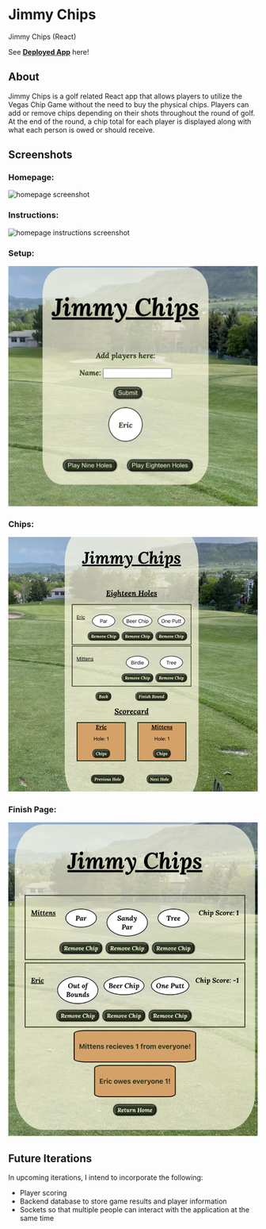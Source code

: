 # Jimmy Chips
Jimmy Chips (React)

 See <a href="https://jimmychipsgolf.com/"> <strong>Deployed App</strong></a> here!

## About
Jimmy Chips is a golf related React app that allows players to utilize the Vegas Chip Game without the need to buy the physical chips. 
Players can add or remove chips depending on their shots throughout the round of golf. 
At the end of the round, a chip total for each player is displayed along with what each person is owed or should receive. 

## Screenshots
### Homepage:
<img src="./jimmy-chips/src/assets/homepage-screenshot.png" alt="homepage screenshot" width="600">

### Instructions: 
<img src="./jimmy-chips/src/assets/homepage-instructions.png" alt="homepage instructions screenshot" width="600">

### Setup:
<img src="./jimmy-chips/src/assets/setup-screenshot.png" alt="player setup screenshot" width="600">

### Chips:
<img src="./jimmy-chips/src/assets/chips-screenshot.png" alt="chips screenshot" width="600">

### Finish Page: 
<img src="./jimmy-chips/src/assets/finishpage-screenshot.png" alt="finish page screenshot" width="600">


## Future Iterations
In upcoming iterations, I intend to incorporate the following:
- Player scoring
- Backend database to store game results and player information
- Sockets so that multiple people can interact with the application at the same time
